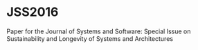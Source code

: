 # JSS2016
Paper for the Journal of Systems and Software: Special Issue on Sustainability and Longevity of Systems and Architectures
